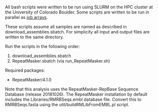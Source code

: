 All bash scripts were written to be run using SLURM on the HPC cluster at the University of Colorado Boulder. Some scripts are written to be run in parallel as [job arrays](https://slurm.schedmd.com/job_array.html).

These scripts assume all samples are named as described in download_assemblies.sbatch. For simplicity all input and output files are written to the same directory.

Run the scripts in the following order:
1. download_assemblies.sbatch
2. RepeatMasker.sbatch (via run_RepeatMasker.sh)

Required packages:
* RepeatMasker/4.1.0

Note that this analysis uses the RepeatMasker-RepBase Sequence Database (release 20181026). The RepeatMasker installation by default includes the Libraries/RMRBSeqs.embl database file. Convert this to RMRBSeqs.fasta using the util/buildRMLibFromEMBL.pl script.